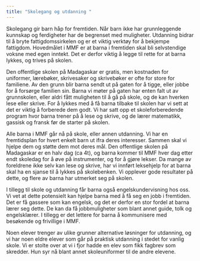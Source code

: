 ```yaml
---
title: "Skolegang og utdanning "
---
```

Skolegang gir barn håp for fremtiden. Når barn ikke har grunnleggende kunnskap og ferdigheter har de begrenset med muligheter. Utdanning bidrar til å bryte fattigdomssirkelen og er et viktig verktøy for å bekjempe fattigdom. Hovedmålet i MMF er at barna i fremtiden skal bli selvstendige voksne med egen inntekt. Det er derfor viktig å legge til rette for at barna lykkes, og trives på skolen. 

Den offentlige skolen på Madagaskar er gratis, men kostnaden for uniformer, lærebøker, skrivesaker og skrivebøker er ofte for store for familiene. Av den grunn blir barna sendt ut på gaten for å tigge, eller jobbe for å forsørge familien sin.  Barna vi møter på gaten har enten falt ut av grunnskolen, eller aldri fått muligheten til å gå på skole, og de kan hverken lese eller skrive. For å lykkes med å få barna tilbake til skolen har vi sett at det er viktig å forberede dem godt. Vi har satt opp et skoleforberedende program hvor barna trener på å lese og skrive, og de lærer  matematikk, gassisk og fransk før de starter på skolen. 

Alle barna i MMF går nå på skole, eller annen utdanning. Vi har en fremtidsplan for hvert enkelt barn ut ifra deres interesser. Sammen skal vi hjelpe dem og støtte dem mot deres mål. Den offentlige skolen på Madagaskar er en halv dag (ca 4t), og barna kommer til MMF hver dag etter endt skoledag for å øve på instrumenter, og for å gjøre lekser. Da mange av foreldrene ikke selv kan lese og skrive, har vi innført leksehjelp for at barna skal ha en sjanse til å lykkes på skolebenken. Vi opplever gode resultater på dette, og flere av barna har utmerket seg på skolen.

 I tillegg til skole og utdanning får barna også engelskundervisning hos oss. Vi vet at dette potensielt kan hjelpe barna med å få seg en jobb i fremtiden. Det er få gassere som kan engelsk, og det er derfor en stor fordel at barna lærer seg dette. De kan da få jobbmuligheter som blant annet guide, tolk og engelsklærer. I tillegg er det lettere for barna å kommunisere med besøkende og frivillige i MMF.

Noen elever trenger av ulike grunner alternative løsninger for utdanning, og vi har noen eldre elever som går på praktisk utdanning i stedet for vanlig skole. Vi er stolte over at vi i fjor hadde en elev som fikk fagbrev som skredder. Hun syr nå blant annet skoleuniformer til de andre elevene.
